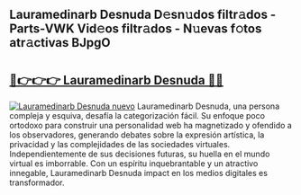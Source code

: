 ## Lauramedinarb Desnuda D𝚎sn𝚞dos filtr𝚊dos - Parts-VWK Vid𝚎os filtr𝚊dos - N𝚞evas f𝚘tos atr𝚊ctivas BJpgO

# <h2><a href="http://mb2yxe.tromn.icu/?c=Lauramedinarb+Desnuda">🔗👉👉👉 Lauramedinarb Desnuda 🔗🔗</a></h2>

[![Lauramedinarb Desnuda nuevo](https://i.imgur.com/pEAQMta.gif)](http://mb2yxe.tromn.icu/?c=Lauramedinarb+Desnuda)
Lauramedinarb Desnuda, una persona compleja y esquiva, desafía la categorización fácil. Su enfoque poco ortodoxo para construir una personalidad web ha magnetizado y ofendido a los observadores, generando debates sobre la expresión artística, la privacidad y las complejidades de las sociedades virtuales. Independientemente de sus decisiones futuras, su huella en el mundo virtual es imborrable. Con un espíritu inquebrantable y un atractivo innegable, Lauramedinarb Desnuda impact en los medios digitales es transformador.

